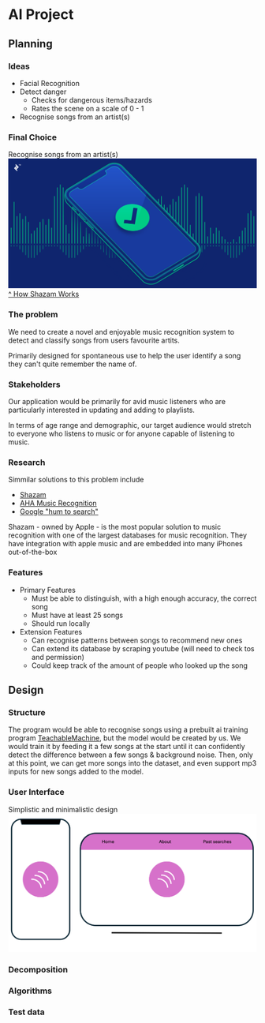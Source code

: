# AI Project

## Planning

### Ideas
- Facial Recognition
- Detect danger
    - Checks for dangerous items/hazards
    - Rates the scene on a scale of 0 - 1
- Recognise songs from an artist(s)

### Final Choice 
Recognise songs from an artist(s)
![Default Display Image](assets/MusicRecognition.png)
[^ How Shazam Works](https://bs-uploads.toptal.io/blackfish-uploads/components/blog_post_page/4086035/cover_image/regular_1708x683/cover-0220-HowShazamWork-Waldek_img-ecb571a5e6643bc9b33aed536d2f6c0e.png)

### The problem
We need to create a novel and enjoyable music recognition system to detect and classify songs from users favourite artits. 

Primarily designed for spontaneous use to help the user identify a song they can't quite remember the name of.

### Stakeholders
Our application would be primarily for avid music listeners who are particularly interested in updating and adding to playlists.

In terms of age range and demographic, our target audience would stretch to everyone who listens to music or for anyone capable of listening to music.

### Research
Simmilar solutions to this problem include
- [Shazam](https://www.shazam.com/)
- [AHA Music Recognition](https://www.aha-music.com/identify-songs-music-recognition-online)
- [Google "hum to search"](https://blog.google/products/search/hum-to-search/)

Shazam - owned by Apple - is the most popular solution to music recognition with one of the largest databases for music recognition. They have integration with apple music and are embedded into many iPhones out-of-the-box

### Features
- Primary Features
    - Must be able to distinguish, with a high enough accuracy, the correct song
    - Must have at least 25 songs 
    - Should run locally
- Extension Features
    - Can recognise patterns between songs to recommend new ones
    - Can extend its database by scraping youtube (will need to check tos and permission)
    - Could keep track of the amount of people who looked up the song

## Design
### Structure
The program would be able to recognise songs using a prebuilt ai training program [TeachableMachine](https://teachablemachine.withgoogle.com), but the model would be created by us. We would train it by feeding it a few songs at the start until it can confidently detect the difference between a few songs & background noise. Then, only at this point, we can get more songs into the dataset, and even support mp3 inputs for new songs added to the model.

### User Interface

Simplistic and minimalistic design
![Default Display Image](assets/Design.png)

### Decomposition

### Algorithms

### Test data
